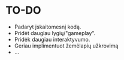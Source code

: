 # TO-DO

- Padaryt įskaitomesnį kodą.
- Pridėt daugiau lygių/"gameplay".
- Pridėk daugiau interaktyvumo.
- Geriau implimentuot žemėlapių užkrovimą
- ...